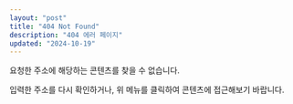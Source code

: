 ```yaml
---
layout: "post"
title: "404 Not Found"
description: "404 에러 페이지"
updated: "2024-10-19"
---
```


요청한 주소에 해당하는 콘텐츠를 찾을 수 없습니다.

입력한 주소를 다시 확인하거나, 위 메뉴를 클릭하여 콘텐츠에 접근해보기 바랍니다.